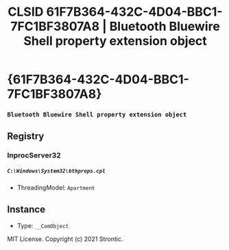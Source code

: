 ﻿---
title: "CLSID 61F7B364-432C-4D04-BBC1-7FC1BF3807A8 | Bluetooth Bluewire Shell property extension object"
excerpt: What is COM-Object CLSID 61F7B364-432C-4D04-BBC1-7FC1BF3807A8?
---

# {61F7B364-432C-4D04-BBC1-7FC1BF3807A8}

### `Bluetooth Bluewire Shell property extension object`

## Registry


### InprocServer32

##### `C:\Windows\System32\bthprops.cpl`
* ThreadingModel: `Apartment`

## Instance

* Type: `__ComObject`

MIT License. Copyright (c) 2021 Strontic.


